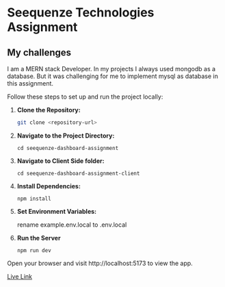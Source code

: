 # Seequenze Technologies Assignment

## My challenges

I am a MERN stack Developer. In my projects I always used mongodb as a database. But it was challenging for me to implement mysql as database in this assignment.

Follow these steps to set up and run the project locally:

1. **Clone the Repository:**

   ```bash
   git clone <repository-url>
   ```

2. **Navigate to the Project Directory:**

   ```
   cd seequenze-dashboard-assignment
   ```

3. **Navigate to Client Side folder:**

   ```
   cd seequenze-dashboard-assignment-client
   ```

4. **Install Dependencies:**

   ```
   npm install
   ```

5. **Set Environment Variables:**

   rename example.env.local to .env.local

6. **Run the Server**

   ```
   npm run dev
   ```

Open your browser and visit http://localhost:5173 to view the app.

[Live Link](https://seequenze-assignment.netlify.app)
